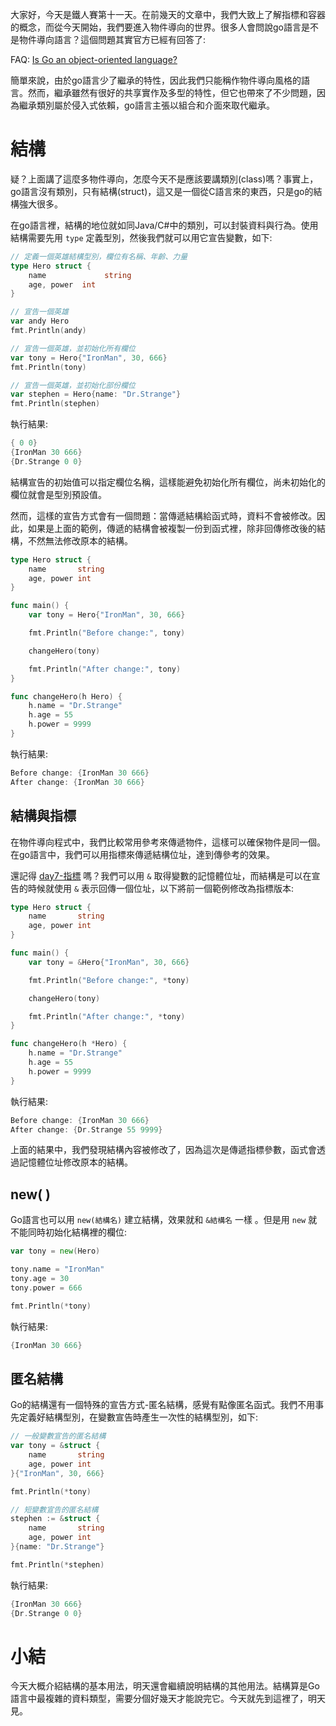 大家好，今天是鐵人賽第十一天。在前幾天的文章中，我們大致上了解指標和容器的概念，而從今天開始，我們要進入物件導向的世界。很多人會問說go語言是不是物件導向語言？這個問題其實官方已經有回答了:

FAQ: [Is Go an object-oriented language?](https://golang.org/doc/faq#Is_Go_an_object-oriented_language)

簡單來說，由於go語言少了繼承的特性，因此我們只能稱作物件導向風格的語言。然而，繼承雖然有很好的共享實作及多型的特性，但它也帶來了不少問題，因為繼承類別屬於侵入式依賴，go語言主張以組合和介面來取代繼承。



# 結構

疑？上面講了這麼多物件導向，怎麼今天不是應該要講類別(class)嗎？事實上，go語言沒有類別，只有結構(struct)，這又是一個從C語言來的東西，只是go的結構強大很多。

在go語言裡，結構的地位就如同Java/C#中的類別，可以封裝資料與行為。使用結構需要先用 `type` 定義型別，然後我們就可以用它宣告變數，如下:

```go
// 定義一個英雄結構型別，欄位有名稱、年齡、力量
type Hero struct {
    name             string
    age, power  int
}

// 宣告一個英雄
var andy Hero
fmt.Println(andy)

// 宣告一個英雄，並初始化所有欄位
var tony = Hero{"IronMan", 30, 666}
fmt.Println(tony)

// 宣告一個英雄，並初始化部份欄位
var stephen = Hero{name: "Dr.Strange"}
fmt.Println(stephen)
```

執行結果:

```go
{ 0 0}
{IronMan 30 666}
{Dr.Strange 0 0}
```

結構宣告的初始值可以指定欄位名稱，這樣能避免初始化所有欄位，尚未初始化的欄位就會是型別預設值。

然而，這樣的宣告方式會有一個問題：當傳遞結構給函式時，資料不會被修改。因此，如果是上面的範例，傳遞的結構會被複製一份到函式裡，除非回傳修改後的結構，不然無法修改原本的結構。

```go
type Hero struct {
	name       string
	age, power int
}

func main() {
	var tony = Hero{"IronMan", 30, 666}

	fmt.Println("Before change:", tony)

	changeHero(tony)

	fmt.Println("After change:", tony)
}

func changeHero(h Hero) {
	h.name = "Dr.Strange"
	h.age = 55
	h.power = 9999
}
```

執行結果:

```go
Before change: {IronMan 30 666}
After change: {IronMan 30 666}
```



## 結構與指標

在物件導向程式中，我們比較常用參考來傳遞物件，這樣可以確保物件是同一個。在go語言中，我們可以用指標來傳遞結構位址，達到傳參考的效果。

還記得 [day7-指標](https://ithelp.ithome.com.tw/articles/10214851) 嗎？我們可以用 `&` 取得變數的記憶體位址，而結構是可以在宣告的時候就使用 `&` 表示回傳一個位址，以下將前一個範例修改為指標版本:

```go
type Hero struct {
	name       string
	age, power int
}

func main() {
	var tony = &Hero{"IronMan", 30, 666}

	fmt.Println("Before change:", *tony)

	changeHero(tony)

	fmt.Println("After change:", *tony)
}

func changeHero(h *Hero) {
	h.name = "Dr.Strange"
	h.age = 55
	h.power = 9999
}
```

執行結果:

```go
Before change: {IronMan 30 666}
After change: {Dr.Strange 55 9999}
```

上面的結果中，我們發現結構內容被修改了，因為這次是傳遞指標參數，函式會透過記憶體位址修改原本的結構。



## new( )

Go語言也可以用 `new(結構名)` 建立結構，效果就和 `&結構名` 一樣 。但是用 `new` 就不能同時初始化結構裡的欄位:

```go
var tony = new(Hero)

tony.name = "IronMan"
tony.age = 30
tony.power = 666

fmt.Println(*tony)
```

執行結果:

```go
{IronMan 30 666}
```



## 匿名結構

Go的結構還有一個特殊的宣告方式-匿名結構，感覺有點像匿名函式。我們不用事先定義好結構型別，在變數宣告時產生一次性的結構型別，如下:

```go
// 一般變數宣告的匿名結構
var tony = &struct {
    name       string
    age, power int
}{"IronMan", 30, 666}

fmt.Println(*tony)

// 短變數宣告的匿名結構
stephen := &struct {
    name       string
    age, power int
}{name: "Dr.Strange"}

fmt.Println(*stephen)
```

執行結果:

```go
{IronMan 30 666}
{Dr.Strange 0 0}
```



# 小結

今天大概介紹結構的基本用法，明天還會繼續說明結構的其他用法。結構算是Go語言中最複雜的資料類型，需要分個好幾天才能說完它。今天就先到這裡了，明天見。